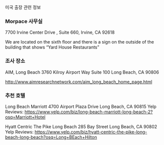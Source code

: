 미국 출장 관련 정보


### Morpace 사무실
7700 Irvine Center Drive , Suite 660, Irvine, CA 92618

We are located on the sixth floor and there is a sign on the outside of the building that shows “Yard House Restaurants”

### 조사 장소
AIM, Long Beach
3760 Kilroy Airport Way
Suite 100
Long Beach, CA 90806

http://www.aimresearchnetwork.com/aim_long_beach_home_page.html


### 추천 호텔
Long Beach Marriott
4700 Airport Plaza Drive
Long Beach, CA 90815
Yelp Reviews: https://www.yelp.com/biz/long-beach-marriott-long-beach-2?osq=Marriott+Hotel 

Hyatt Centric The Pike Long Beach
285 Bay Street
Long Beach, CA 90802
Yelp Reviews: https://www.yelp.com/biz/hyatt-centric-the-pike-long-beach-long-beach?osq=Long+BEach+Hilton
